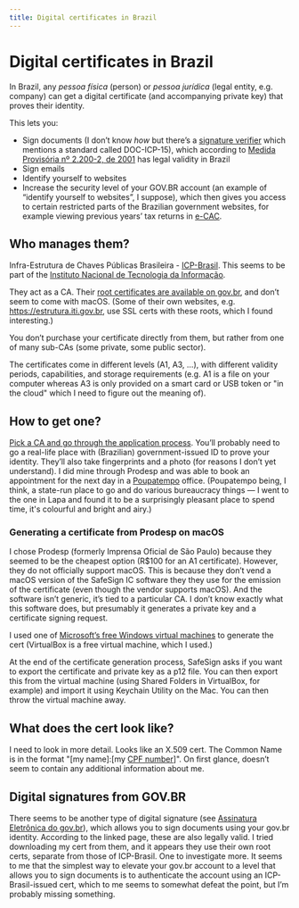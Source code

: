 ```yaml
---
title: Digital certificates in Brazil
---
```


# Digital certificates in Brazil

In Brazil, any _pessoa física_ (person) or _pessoa jurídica_ (legal entity, e.g. company) can get a digital certificate (and accompanying private key) that proves their identity.

This lets you:

- Sign documents (I don’t know _how_ but there’s a [signature verifier](https://verificador.iti.gov.br/verifier-2.7/) which mentions a standard called DOC-ICP-15), which according to [Medida Provisória nº 2.200-2, de 2001](http://www.planalto.gov.br/ccivil_03/mpv/antigas_2001/2200-2.htm) has legal validity in Brazil
- Sign emails
- Identify yourself to websites
- Increase the security level of your GOV.BR account (an example of “identify yourself to websites”, I suppose), which then gives you access to certain restricted parts of the Brazilian government websites, for example viewing previous years’ tax returns in [e-CAC](https://cav.receita.fazenda.gov.br/eCAC/publico/login.aspx).

## Who manages them?

Infra-Estrutura de Chaves Públicas Brasileira - [ICP-Brasil](https://www.gov.br/iti/pt-br/assuntos/icp-brasil). This seems to be part of the [Instituto Nacional de Tecnologia da Informação](https://www.gov.br/iti/pt-br).

They act as a CA. Their [root certificates are available on gov.br](https://www.gov.br/iti/pt-br/assuntos/repositorio/repositorio-ac-raiz), and don’t seem to come with macOS. (Some of their own websites, e.g. https://estrutura.iti.gov.br, use SSL certs with these roots, which I found interesting.)

You don’t purchase your certificate directly from them, but rather from one of many sub-CAs (some private, some public sector).

The certificates come in different levels (A1, A3, …), with different validity periods, capabilities, and storage requirements (e.g. A1 is a file on your computer whereas A3 is only provided on a smart card or USB token or "in the cloud" which I need to figure out the meaning of).

## How to get one?

[Pick a CA and go through the application process](https://www.gov.br/iti/pt-br/assuntos/certificado-digital/como-obter). You’ll probably need to go a real-life place with (Brazilian) government-issued ID to prove your identity. They’ll also take fingerprints and a photo (for reasons I don’t yet understand). I did mine through Prodesp and was able to book an appointment for the next day in a [Poupatempo](https://www.poupatempo.sp.gov.br) office. (Poupatempo being, I think, a state-run place to go and do various bureaucracy things — I went to the one in Lapa and found it to be a surprisingly pleasant place to spend time, it's colourful and bright and airy.)

### Generating a certificate from Prodesp on macOS

I chose Prodesp (formerly Imprensa Oficial de São Paulo) because they seemed to be the cheapest option (R$100 for an A1 certificate). However, they do not officially support macOS. This is because they don’t vend a macOS version of the SafeSign IC software they they use for the emission of the certificate (even though the vendor supports macOS). And the software isn’t generic, it’s tied to a particular CA. I don’t know exactly what this software does, but presumably it generates a private key and a certificate signing request.

I used one of [Microsoft’s free Windows virtual machines](https://developer.microsoft.com/en-us/microsoft-edge/tools/vms/) to generate the cert (VirtualBox is a free virtual machine, which I used.)

At the end of the certificate generation process, SafeSign asks if you want to export the certificate and private key as a p12 file. You can then export this from the virtual machine (using Shared Folders in VirtualBox, for example) and import it using Keychain Utility on the Mac. You can then throw the virtual machine away.

## What does the cert look like?

I need to look in more detail. Looks like an X.509 cert. The Common Name is in the format "[my name]:[my [CPF number](https://en.wikipedia.org/wiki/CPF_number)]". On first glance, doesn’t seem to contain any additional information about me.

## Digital signatures from GOV.BR

There seems to be another type of digital signature (see [Assinatura Eletrônica do gov.br](https://www.gov.br/governodigital/pt-br/assinatura-eletronica)), which allows you to sign documents using your gov.br identity. According to the linked page, these are also legally valid. I tried downloading my cert from them, and it appears they use their own root certs, separate from those of ICP-Brasil. One to investigate more. It seems to me that the simplest way to elevate your gov.br account to a level that allows you to sign documents is to authenticate the account using an ICP-Brasil-issued cert, which to me seems to somewhat defeat the point, but I’m probably missing something.
